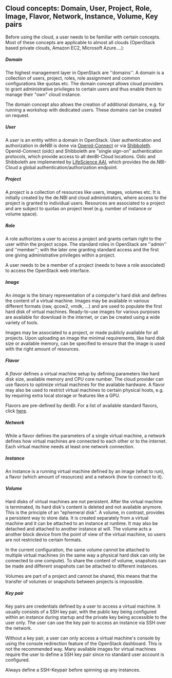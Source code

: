 ## Cloud concepts: Domain, User, Project, Role, Image, Flavor, Network, Instance, Volume, Key pairs

Before using the cloud, a user needs to be familiar with certain concepts. Most of these concepts are applicable to almost all clouds (OpenStack based private clouds, Amazon EC2, Microsoft Azure....):

##### Domain

The highest management layer in OpenStack are ''domains''. A domain is a collection of users, project, roles, role assignment and common configurations like quotas etc. The domain concept allows cloud providers to grant administrative privileges to certain users and thus enable them to manage their "own" cloud instance.

The domain concept also allows the creation of additional domains, e.g. for running a workshop with dedicated users. These domains can be created on request.

##### User

A *user* is an entity within a domain in OpenStack.
User authentication and authorization in deNBI is done via [Openid-Connect](http://openid.net/connect/) or via [Shibboleth](https://www.shibboleth.net/). Openid-Connect (oidc) and Shibboleth are "single sign-on" authentication protocols, which provide access to all denBI-Cloud locations. Oidc and Shibboleth are implemented by [LifeScience AAI](https://lifescience-ri.eu/ls-login.html), which provides the de.NBI-Cloud a global authentication/authorization endpoint.


##### Project

A *project* is a collection of resources like users, images, volumes etc. It is initially created by the de.NBI and cloud administrators, where access to the project is granted to individual users. Resources are associated to a project and are subject to quotas on project level (e.g. number of instance or volume space).

##### Role

A role authorizes a user to access a project and grants certain right to the user within the project scope. The standard roles in OpenStack are ''admin'' and ''member''; with the later one granting standard access and the first one giving administrative privileges within a project.

A user needs to be a member of a project (needs to have a role associated) to access the OpenStack web interface.

##### Image

An *image* is the binary representation of a computer's hard disk and defines the content of a virtual machine. Images may be available in various different formats (raw, qcow2, vmdk, ...) and are used to populate the first hard disk of virtual machines. Ready-to-use images for various purposes are available for download in the internet, or can be created using a wide variety of tools.

Images may be associated to a project, or made publicly available for all projects. Upon uploading an image the minimal requirements, like hard disk size or available memory, can be specified to ensure that the image is used with the right amount of resources.

##### Flavor

A *flavor* defines a virtual machine setup by defining parameters like hard disk size, available memory and CPU core number. The cloud provider can use flavors to optimize virtual machines for the available hardware. A flavor may also be used to restrict virtual machines to certain physical hosts, e.g. by requiring extra local storage or features like a GPU.

Flavors are pre-defined by denBI. For a list of available standard flavors, click [here](./flavors.md).

##### Network

While a flavor defines the parameters of a single virtual machine, a network defines how virtual machines are connected to each other or to the internet. Each virtual machine needs at least one network connection.

##### Instance

An instance is a running virtual machine defined by an image (what to run), a flavor (which amount of resources) and a network (how to connect to it). 

##### Volume

Hard disks of virtual machines are not persistent. After the virtual machine is terminated, its hard disk's content is deleted and not available anymore. This is the principle of an "ephemeral disk". A volume, in contrast, provides a persistent way to store data. It is created separately from a virtual machine and it can be attached to an instance at runtime. It may also be detached and attached to another instance at will. The volume acts a another block device from the point of view of the virtual machine, so users are not restricted to certain formats.

In the current configuration, the same volume cannot be attached to multiple virtual machines (in the same way a physical hard disk can only be connected to one compute). To share the content of volume, snapshots can be made and different snapshots can be attached to different instances.

Volumes are part of a project and cannot be shared, this means that the transfer of volumes or snapshots between projects is impossible.

##### Key pair

Key pairs are credentials defined by a user to access a virtual machine. It usually consists of a SSH key pair, with the public key being configured within an instance during startup and the private key being accessible to the user only. The user can use the key pair to access an instance via SSH over the network.

Without a key pair, a user can only access a virtual machine's console by using the console redirection feature of the OpenStack dashboard. This is not the recommended way. Many available images for virtual machines require the user to define a SSH key pair since no standard user account is configured.

Always define a SSH-Keypair before spinning up any instances.
